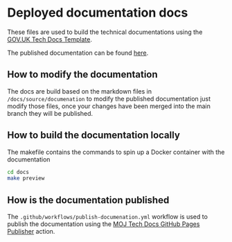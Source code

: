 # Deployed documentation docs
These files are used to build the technical documentations using the
[GOV.UK Tech Docs Template](https://github.com/alphagov/tech-docs-template).

The published documentation can be found [here](https://ministryofjustice.github.io/laa-civil-case-api/).

## How to modify the documentation
The docs are build based on the markdown files in `/docs/source/documenation` to modify the published
documentation just modify those files, once your changes have been merged into the main branch they will be published.

## How to build the documentation locally
The makefile contains the commands to spin up a Docker container with the documentation
```bash
cd docs
make preview
```

## How is the documentation published
The `.github/workflows/publish-documenation.yml` workflow is used to publish the documentation using the
[MOJ Tech Docs GitHub Pages Publisher](https://github.com/ministryofjustice/tech-docs-github-pages-publisher) action.